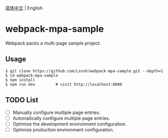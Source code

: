 [简体中文][1] | English

# webpack-mpa-sample

Webpack packs a multi-page sample project.

## Usage

``` shell
$ git clone https://github.com/Lsnsh/webpack-mpa-sample.git --depth=1
$ cd webpack-mpa-sample
$ npm install
$ npm run dev         # visit http://localhost:8080
```

## TODO List

- [ ] Manually configure multiple page entries.
- [ ] Automatically configure multiple page entries.
- [ ] Optimize the development environment configuration.
- [ ] Optimize production environment configuration.

[1]: ./README.md
